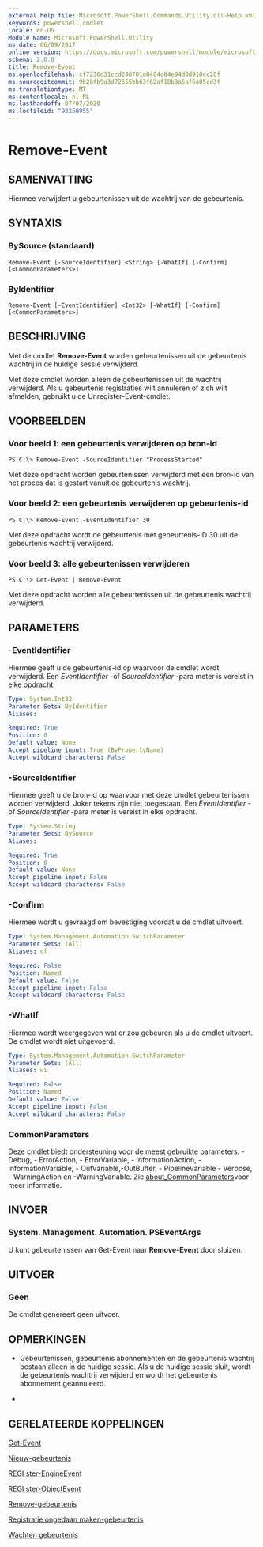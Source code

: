 ```yaml
---
external help file: Microsoft.PowerShell.Commands.Utility.dll-Help.xml
keywords: powershell,cmdlet
Locale: en-US
Module Name: Microsoft.PowerShell.Utility
ms.date: 06/09/2017
online version: https://docs.microsoft.com/powershell/module/microsoft.powershell.utility/remove-event?view=powershell-6&WT.mc_id=ps-gethelp
schema: 2.0.0
title: Remove-Event
ms.openlocfilehash: cf7236d31ccd248701a0464c84e94d0d910cc26f
ms.sourcegitcommit: 9b28fb9a3d72655bb63f62af18b3a5af6a05cd3f
ms.translationtype: MT
ms.contentlocale: nl-NL
ms.lasthandoff: 07/07/2020
ms.locfileid: "93250955"
---
```

# Remove-Event

## SAMENVATTING
Hiermee verwijdert u gebeurtenissen uit de wachtrij van de gebeurtenis.

## SYNTAXIS

### BySource (standaard)

```
Remove-Event [-SourceIdentifier] <String> [-WhatIf] [-Confirm] [<CommonParameters>]
```

### ByIdentifier

```
Remove-Event [-EventIdentifier] <Int32> [-WhatIf] [-Confirm] [<CommonParameters>]
```

## BESCHRIJVING
Met de cmdlet **Remove-Event** worden gebeurtenissen uit de gebeurtenis wachtrij in de huidige sessie verwijderd.

Met deze cmdlet worden alleen de gebeurtenissen uit de wachtrij verwijderd.
Als u gebeurtenis registraties wilt annuleren of zich wilt afmelden, gebruikt u de Unregister-Event-cmdlet.

## VOORBEELDEN

### Voor beeld 1: een gebeurtenis verwijderen op bron-id

```
PS C:\> Remove-Event -SourceIdentifier "ProcessStarted"
```

Met deze opdracht worden gebeurtenissen verwijderd met een bron-id van het proces dat is gestart vanuit de gebeurtenis wachtrij.

### Voor beeld 2: een gebeurtenis verwijderen op gebeurtenis-id

```
PS C:\> Remove-Event -EventIdentifier 30
```

Met deze opdracht wordt de gebeurtenis met gebeurtenis-ID 30 uit de gebeurtenis wachtrij verwijderd.

### Voor beeld 3: alle gebeurtenissen verwijderen

```
PS C:\> Get-Event | Remove-Event
```

Met deze opdracht worden alle gebeurtenissen uit de gebeurtenis wachtrij verwijderd.

## PARAMETERS

### -EventIdentifier
Hiermee geeft u de gebeurtenis-id op waarvoor de cmdlet wordt verwijderd.
Een *EventIdentifier* -of *SourceIdentifier* -para meter is vereist in elke opdracht.

```yaml
Type: System.Int32
Parameter Sets: ByIdentifier
Aliases:

Required: True
Position: 0
Default value: None
Accept pipeline input: True (ByPropertyName)
Accept wildcard characters: False
```

### -SourceIdentifier
Hiermee geeft u de bron-id op waarvoor met deze cmdlet gebeurtenissen worden verwijderd.
Joker tekens zijn niet toegestaan.
Een *EventIdentifier* -of *SourceIdentifier* -para meter is vereist in elke opdracht.

```yaml
Type: System.String
Parameter Sets: BySource
Aliases:

Required: True
Position: 0
Default value: None
Accept pipeline input: False
Accept wildcard characters: False
```

### -Confirm
Hiermee wordt u gevraagd om bevestiging voordat u de cmdlet uitvoert.

```yaml
Type: System.Management.Automation.SwitchParameter
Parameter Sets: (All)
Aliases: cf

Required: False
Position: Named
Default value: False
Accept pipeline input: False
Accept wildcard characters: False
```

### -WhatIf
Hiermee wordt weergegeven wat er zou gebeuren als u de cmdlet uitvoert.
De cmdlet wordt niet uitgevoerd.

```yaml
Type: System.Management.Automation.SwitchParameter
Parameter Sets: (All)
Aliases: wi

Required: False
Position: Named
Default value: False
Accept pipeline input: False
Accept wildcard characters: False
```

### CommonParameters
Deze cmdlet biedt ondersteuning voor de meest gebruikte parameters: -Debug, - ErrorAction, - ErrorVariable, - InformationAction, -InformationVariable, - OutVariable,-OutBuffer, - PipelineVariable - Verbose, - WarningAction en -WarningVariable. Zie [about_CommonParameters](https://go.microsoft.com/fwlink/?LinkID=113216)voor meer informatie.

## INVOER

### System. Management. Automation. PSEventArgs
U kunt gebeurtenissen van Get-Event naar **Remove-Event** door sluizen.

## UITVOER

### Geen
De cmdlet genereert geen uitvoer.

## OPMERKINGEN

* Gebeurtenissen, gebeurtenis abonnementen en de gebeurtenis wachtrij bestaan alleen in de huidige sessie. Als u de huidige sessie sluit, wordt de gebeurtenis wachtrij verwijderd en wordt het gebeurtenis abonnement geannuleerd.

*

## GERELATEERDE KOPPELINGEN

[Get-Event](Get-Event.md)

[Nieuw-gebeurtenis](New-Event.md)

[REGI ster-EngineEvent](Register-EngineEvent.md)

[REGI ster-ObjectEvent](Register-ObjectEvent.md)

[Remove-gebeurtenis](Remove-Event.md)

[Registratie ongedaan maken-gebeurtenis](Unregister-Event.md)

[Wachten gebeurtenis](Wait-Event.md)

